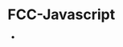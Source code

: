 <html>
<body>
<h1>FCC-Javascript</h1>


  <ul>
    <li>
      <a href=">clase</a>
    </li>
   </ul>
   
   
 </body>
 </html>
